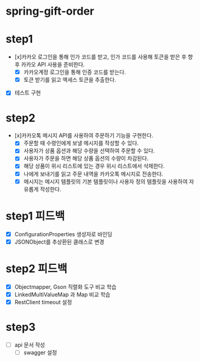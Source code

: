 # spring-gift-order
# step1
- [x]카카오 로그인을 통해 인가 코드를 받고, 인가 코드를 사용해 토큰을 받은 후 향후 카카오 API 사용을 준비한다.
    - [x] 카카오계정 로그인을 통해 인증 코드를 받는다.
    - [x] 토큰 받기를 읽고 액세스 토큰을 추출한다.
- [x] 테스트 구현
# step2
- [x]카카오톡 메시지 API를 사용하여 주문하기 기능을 구현한다.
    - [x] 주문할 때 수령인에게 보낼 메시지를 작성할 수 있다.
    - [x] 사용자가 상품 옵션과 해당 수량을 선택하여 주문할 수 있다.
    - [x] 사용자가 주문을 하면 해당 상품 옵션의 수량이 차감된다.
    - [x] 해당 상품이 위시 리스트에 있는 경우 위시 리스트에서 삭제한다.
    - [x] 나에게 보내기를 읽고 주문 내역을 카카오톡 메시지로 전송한다.
    - [x] 메시지는 메시지 템플릿의 기본 템플릿이나 사용자 정의 템플릿을 사용하여 자유롭게 작성한다.
# step1 피드백
- [x] ConfigurationProperties 생성자로 바인딩
- [x] JSONObject를 추상환된 클래스로 변경
# step2 피드백
- [x] Objectmapper, Gson 직렬화 도구 비교 학습
- [x] LinkedMultiValueMap 과 Map 비교 학습
- [x] RestClient timeout 설정
# step3
- [ ] api 문서 작성
  - [ ] swagger 설정